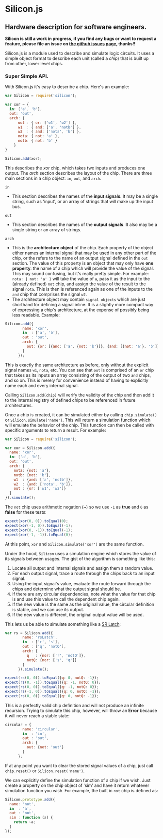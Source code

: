 Silicon.js
==========
Hardware description for software engineers.
-------------------------------------------
**Silicon is still a work in progress, if you find any bugs or want to request a feature, please file an issue on [the github issues page][2], thanks!!**

Silicon.js is a module used to describe and simulate logic circuits. It uses a simple object format to describe each unit (called a *chip*) that is built up from other, lower level chips.

### Super Simple API.
With Silicon.js it's easy to describe a chip. Here's an example:

```js
var Silicon = require('silicon');

var xor = {
  in: ['a', 'b'],
  out: 'out',
  arch: {
      out : { or: ['w1', 'w2'] },
      w1  : { and: ['a', 'notb'] },
      w2  : { and: ['nota', 'b'] },
      nota: { not: 'a' },
      notb: { not: 'b' }
    }
}

Silicon.add(xor);
```

This describes the *xor* chip, which takes two inputs and produces one output. The *arch* section describes the layout of the chip. There are three main sections in a chip object: `in`, `out`, and `arch`. 

`in`
  - This section describes the names of the **input signals**. It may be a single string, such as 'input', or an array of strings that will make up the input bus.

`out`
  - This section describes the names of the **output signals**. It also may be a single string or an array of strings.

`arch`
  - This is the **architecture object** of the chip. Each property of the object either names an internal signal that may be used in any other part of the chip, or the refers to the name of an output signal defined in the `out` section. The value of this property is an object that may only have **one property**: the name of a chip which will provide the value of the signal. This may sound confusing, but it's really pretty simple. For example: `nota: { not: 'a' }` will take the value of `a`, pass it as the input to the (already defined) `not` chip, and assign the value of the result to the signal `nota`. This is then is referenced again as one of the inputs to the `and` chip that comprises the signal `w2`.
  - The architecture object may contain `signal objects` which are just shorthand for defining a signal inline. It is a slightly more compact way of expressing a chip's architecture, at the expense of possibly being less readable. Example:

```js
Silicon.add({
        name: 'xor',
        in  : ['a', 'b'],
        out : 'out',
        arch: {
          out: {or: [{and: ['a', {not: 'b'}]}, {and: [{not: 'a'}, 'b']}]}
        }
      });
```

This is exactly the same architecture as before, only without the explicit signal names `w1`, `nota`, etc. You can see that `out` is comprised of an `or` chip that takes as its inputs an array consisting of the output of two `and` chips, and so on. This is merely for convenience instead of having to explicitly name each and every internal signal.


Calling ```Silicon.add(chip)``` will verify the validity of the chip and then add it to the internal registry of defined chips to be referenced in future architectures.

Once a chip is created, it can be simulated either by calling `chip.simulate()` or `Silicon.simulate('name')`. This will return a simulation function which will emulate the behavior of the chip. This function can then be called with specific arguments to return a result. For example:

```js
var Silicon = require('silicon');

var xor = Silicon.add({
  name: 'xor',
  in: ['a', 'b'],
  out: 'out',
  arch: {
    nota: {not: 'a'},
    notb: {not: 'b'},
    w1  : {and: ['a', 'notb']},
    w2  : {and: ['nota', 'b']},
    out : {or: ['w1', 'w2']}
  }
}).simulate();
```
The `not` chip uses arithmetic negation (~) so we use `-1` as **true** and `0` as **false** for these tests:

```js
expect(xor(0, 0)).toEqual(0);
expect(xor(-1, 0)).toEqual(-1);
expect(xor(0, -1)).toEqual(-1);
expect(xor(-1, -1)).toEqual(0);

```

At this point, `xor` and `Silicon.simulate('xor')` are the same function.

Under the hood, `Silicon` uses a simulation engine which stores the value of its signals between usages. The gist of the algorithm is something like this:

1. Locate all output and internal signals and assign them a random value.
2. For each output signal, trace a route through the chips back to an input signal.
3. Using the input signal's value, evaluate the route forward through the chips and determine what the output signal should be.
4. If there are any circular dependencies, note what the value for that chip is and use this value to call the dependent chip again.
5. If the new value is the same as the original value, the circular definition is stable, and we can use its output.
6. If the new value is different, the original output value will be used.

This lets us be able to simulate something like a [SR Latch][1]:

```js
var rs = Silicon.add({
        name: 'rsLatch',
        in  : ['r', 's'],
        out : ['q', 'notQ'],
        arch: {
          q   : {nor: ['r', 'notQ']},
          notQ: {nor: ['s', 'q']}
        }
      }).simulate();

expect(rs(0, 0)).toEqual({q: 0, notQ: -1});
expect(rs(0, -1)).toEqual({q: -1, notQ: 0});
expect(rs(0, 0)).toEqual({q: -1, notQ: 0});
expect(rs(-1, 0)).toEqual({q: 0, notQ: -1});
expect(rs(0, 0)).toEqual({q: 0, notQ: -1});
```

This is a perfectly valid chip definition and will not produce an infinite recursion. Trying to simulate this chip, however, will throw an **Error** because it will never reach a stable state:

```js
circular = {
        name: 'circular',
        in  : 'in',
        out : 'out',
        arch: {
          out: {not: 'out'}
        }
      };
```

If at any point you want to clear the stored signal values of a chip, just call `chip.reset()` or `Silicon.reset('name')`.

We can explicitly define the simulation function of a chip if we wish. Just create a property on the chip object of 'sim' and have it return whatever simulation function you wish. For example, the built in `not` chip is defined as:

```js
Silicon.prototype.add({
  name: 'not',
  in  : 'a',
  out : 'out',
  sim : function (a) {
    return ~a;
  }
});
```

[1]:https://en.wikipedia.org/wiki/Flip-flop_(electronics)#SR_NOR_latch
[2]:https://github.com/cakesmith/silicon/issues